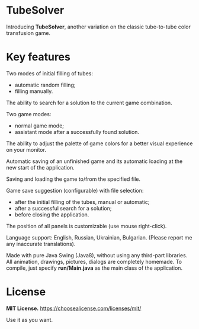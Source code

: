 # TubeSolver
Introducing **TubeSolver**, another variation on the classic tube-to-tube color transfusion game.

# Key features
Two modes of initial filling of tubes:
- automatic random filling;
- filling manually.

The ability to search for a solution to the current game combination.

Two game modes:
- normal game mode;
- assistant mode after a successfully found solution.

The ability to adjust the palette of game colors for a better visual experience on your monitor.

Automatic saving of an unfinished game and its automatic loading at the new start of the application.

Saving and loading the game to/from the specified file.

Game save suggestion (configurable) with file selection:
- after the initial filling of the tubes, manual or automatic;
- after a successful search for a solution;
- before closing the application.

The position of all panels is customizable (use mouse right-click).

Language support: English, Russian, Ukrainian, Bulgarian. (Please report me any inaccurate translations).

Made with pure Java Swing (Java8), without using any third-part libraries. All animation, drawings, pictures, dialogs are completely homemade. To compile, just specify **run/Main.java** as the main class of the application.

# License
**MIT License.** 
https://choosealicense.com/licenses/mit/ 

Use it as you want. 

